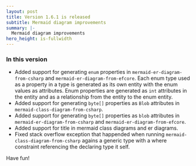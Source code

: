 ```yaml
---
layout: post
title: Version 1.6.1 is released
subtitle: Mermaid diagram improvements
summary: |-
  Mermaid diagram improvements
hero_height: is-fullwidth
---
```


### In this version
- Added support for generating `enum` properties in `mermaid-er-diagram-from-csharp` and `mermaid-er-diagram-from-efcore`. Each enum type used as a property in a type is generated as its own entity with the enum values as attributes. Enum properties are generated as `int` attributes in the entity and as a relationship from the entity to the enum entity.
- Added support for generating `byte[]` properties as `Blob` attributes in `mermaid-class-diagram-from-csharp`.
- Added support for generating `byte[]` properties as `blob` attributes in `mermaid-er-diagram-from-csharp` and `mermaid-er-diagram-from-efcore`.
- Added support for title in mermaid class diagrams and er diagrams.
- Fixed stack overflow exception that happended when running `mermaid-class-diagram-from-csharp` agains a generic type with a where constraint referencing the declaring type it self.

Have fun!
